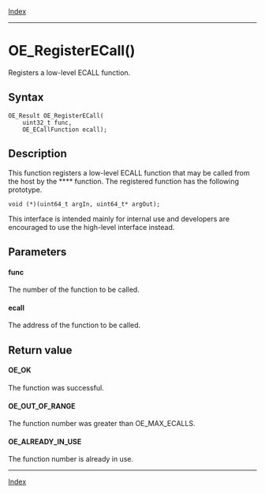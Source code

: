 [Index](index.md)

---
# OE_RegisterECall()

Registers a low-level ECALL function.

## Syntax

    OE_Result OE_RegisterECall(
        uint32_t func,
        OE_ECallFunction ecall);
## Description 

This function registers a low-level ECALL function that may be called from the host by the **** function. The registered function has the following prototype.

```
void (*)(uint64_t argIn, uint64_t* argOut);
```



This interface is intended mainly for internal use and developers are encouraged to use the high-level interface instead.



## Parameters

#### func

The number of the function to be called.

#### ecall

The address of the function to be called.

## Return value

#### OE_OK

The function was successful.

#### OE_OUT_OF_RANGE

The function number was greater than OE_MAX_ECALLS.

#### OE_ALREADY_IN_USE

The function number is already in use.

---
[Index](index.md)

